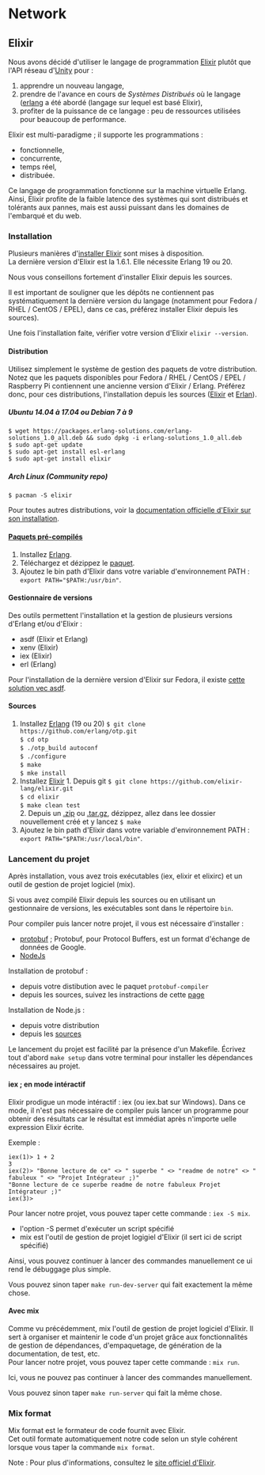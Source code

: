 # Network

## Elixir 

Nous avons décidé d'utiliser le langage de programmation [Elixir](https://elixir-lang.org) plutôt que l'API réseau d'[Unity](https://unity3d.com/fr/) pour : 

  1. apprendre un nouveau langage,
  2. prendre de l'avance en cours de _Systèmes Distribués_ où le langage ([erlang](http://www.erlang.org/) a été abordé (langage sur lequel est basé Elixir),
  3. profiter de la puissance de ce langage : peu de ressources utilisées pour beaucoup de performance.

Elixir est multi-paradigme ; il supporte les programmations :

  * fonctionnelle,
  * concurrente,
  * temps réel,
  * distribuée.

Ce langage de programmation fonctionne sur la machine virtuelle Erlang.  
Ainsi, Elixir profite de la faible latence des systèmes qui sont distribués et tolérants aux pannes, mais est aussi puissant dans les domaines de l'embarqué et du web.

### Installation

Plusieurs manières d'[installer Elixir](https://elixir-lang.org/install.html) sont mises à disposition.  
La dernière version d'Elixir est la 1.6.1. Elle nécessite Erlang 19 ou 20.  

Nous vous conseillons fortement d'installer Elixir depuis les sources.  

Il est important de souligner que les dépôts ne contiennent pas systématiquement la dernière version du langage (notamment pour Fedora / RHEL / CentOS / EPEL), dans ce cas, préférez installer Elixir depuis les sources).  

Une fois l'installation faite, vérifier votre version d'Elixir `elixir --version`.  

#### Distribution

Utilisez simplement le système de gestion des paquets de votre distribution.  
Notez que les paquets disponibles pour Fedora / RHEL / CentOS / EPEL / Raspberry Pi contiennent une ancienne version d'Elixir / Erlang. Préférez donc, pour ces distributions, l'installation depuis les sources ([Elixir](https://github.com/elixir-lang/elixir) et [Erlan](https://github.com/erlang/otp)).  

##### Ubuntu 14.04 à 17.04 ou Debian 7 à 9

```
$ wget https://packages.erlang-solutions.com/erlang-solutions_1.0_all.deb && sudo dpkg -i erlang-solutions_1.0_all.deb
$ sudo apt-get update
$ sudo apt-get install esl-erlang
$ sudo apt-get install elixir
```

##### Arch Linux (Community repo)
```
$ pacman -S elixir
```

Pour toutes autres distributions, voir la [documentation officielle d'Elixir sur son installation](https://elixir-lang.org/install.html#distributions).

#### [Paquets pré-compilés](https://elixir-lang.org/install.html#precompiled-package)

  1. Installez [Erlang](http://erlang.org/doc/installation_guide/INSTALL.html).
  2. Téléchargez et dézippez le [paquet](https://github.com/elixir-lang/elixir/releases/download/v1.6.1/Precompiled.zip).
  3. Ajoutez le bin path d'Elixir dans votre variable d'environnement PATH : `export PATH="$PATH:/usr/bin"`.

#### Gestionnaire de versions

Des outils permettent l'installation et la gestion de plusieurs versions d'Erlang et/ou d'Elixir :

  * asdf (Elixir et Erlang)
  * xenv (Elixir)
  * iex (Elixir)
  * erl (Erlang)

Pour l'installation de la dernière version d'Elixir sur Fedora, il existe [cette solution vec asdf](https://github.com/asdf-vm/asdf).  

#### Sources

  1. Installez [Erlang](https://github.com/erlang/otp) (19 ou 20)
  `$ git clone https://github.com/erlang/otp.git`  
  `$ cd otp`  
  `$ ./otp_build autoconf`  
  `$ ./configure`  
  `$ make`  
  `$ mke install`  
  2. Installez [Elixir](https://elixir-lang.org/install.html#compiling-from-source-unix-and-mingw)
    1. Depuis git
  `$ git clone https://github.com/elixir-lang/elixir.git`  
  `$ cd elixir`  
  `$ make clean test`  
    2. Depuis un [.zip](https://github.com/elixir-lang/elixir/archive/v1.6.1.zip) ou [.tar.gz](https://github.com/elixir-lang/elixir/archive/v1.6.1.tar.gz), dézippez, allez dans lee dossier nouvellement créé et y lancez `$ make`
  3. Ajoutez le bin path d'Elixir dans votre variable d'environnement PATH : `export PATH="$PATH:/usr/local/bin"`.

### Lancement du projet

Après installation, vous avez trois exécutables (iex, elixir et elixirc) et un outil de gestion de projet logiciel (mix).  

Si vous avez compilé Elixir depuis les sources ou en utilisant un gestionnaire de versions, les exécutables sont dans le répertoire `bin`.  

Pour compiler puis lancer notre projet, il vous est nécessaire d'installer : 

  * [protobuf](https://github.com/google/protobuf) ; Protobuf, pour Protocol Buffers, est un format d'échange de données de Google.  
  * [NodeJs](https://nodejs.org/en/download/)

Installation de protobuf :

  * depuis votre distibution avec le paquet `protobuf-compiler`
  * depuis les sources, suivez les instractions de cette [page](https://github.com/google/protobuf/blob/master/src/README.md)


Installation de Node.js : 

  * depuis votre distribution
  * depuis les [sources](https://nodejs.org/en/download/)

Le lancement du projet est facilité par la présence d'un Makefile.
Écrivez tout d'abord `make setup` dans votre terminal pour installer les dépendances nécessaires au projet.  


#### iex ; en mode intéractif

Elixir prodigue un mode intéractif : iex (ou iex.bat sur Windows).
Dans ce mode, il n'est pas nécessaire de compiler puis lancer un programme pour obtenir des résultats car le résultat est immédiat après n'importe uelle expression Elixir écrite.  

Exemple :
```
iex(1)> 1 + 2
3
iex(2)> "Bonne lecture de ce" <> " superbe " <> "readme de notre" <> " fabuleux " <> "Projet Intégrateur ;)"
"Bonne lecture de ce superbe readme de notre fabuleux Projet Intégrateur ;)"
iex(3)> 
```

Pour lancer notre projet, vous pouvez taper cette commande : `iex -S mix`.
  * l'option -S permet d'exécuter un script spécifié
  * mix est l'outil de gestion de projet logigiel d'Elixir (il sert ici de script spécifié)

Ainsi, vous pouvez continuer à lancer des commandes manuellement ce ui rend le débuggage plus simple.

Vous pouvez sinon taper `make run-dev-server` qui fait exactement la même chose.


#### Avec mix

Comme vu précédemment, mix l'outil de gestion de projet logiciel d'Elixir.
Il sert à organiser et maintenir le code d'un projet grâce aux fonctionnalités de gestion de dépendances, d'empaquetage, de génération de la documentation, de test, etc.  
Pour lancer notre projet, vous pouvez taper cette commande : `mix run`.  

Ici, vous ne pouvez pas continuer à lancer des commandes manuellement.  

Vous pouvez sinon taper `make run-server` qui fait la même chose.  

### Mix format

Mix format est le formateur de code fournit avec Elixir.  
Cet outil formate automatiquement notre code selon un style cohérent lorsque vous taper la commande `mix format`.  


Note : Pour plus d'informations, consultez le [site officiel d'Elixir](https://elixir-lang.org/).

